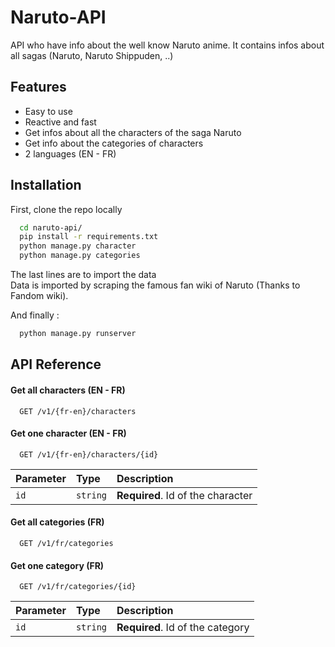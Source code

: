 
# Naruto-API

API who have info about the well know Naruto anime.
It contains infos about all sagas (Naruto, Naruto Shippuden, ..)


## Features

- Easy to use
- Reactive and fast
- Get infos about all the characters of the saga Naruto
- Get info about the categories of characters
- 2 languages (EN - FR)


## Installation

First, clone the repo locally

```bash
  cd naruto-api/
  pip install -r requirements.txt
  python manage.py character
  python manage.py categories
```

The last lines are to import the data\
Data is imported by scraping the famous fan wiki of Naruto (Thanks to Fandom wiki).

And finally : 

```bash
  python manage.py runserver
```


## API Reference

#### Get all characters (EN - FR)

```http
  GET /v1/{fr-en}/characters
```

#### Get one character (EN - FR)

```http
  GET /v1/{fr-en}/characters/{id}
```

| Parameter | Type     | Description                       |
| :-------- | :------- | :-------------------------------- |
| `id`      | `string` | **Required**. Id of the character |

#### Get all categories (FR)

```http
  GET /v1/fr/categories
```

#### Get one category (FR)

```http
  GET /v1/fr/categories/{id}
```
| Parameter | Type     | Description                       |
| :-------- | :------- | :-------------------------------- |
| `id`      | `string` | **Required**. Id of the category |

